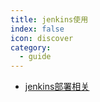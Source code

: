 ```yaml
---
title: jenkins使用 
index: false
icon: discover
category:
  - guide
---
```



- [jenkins部署相关](jenkins部署相关.md)
